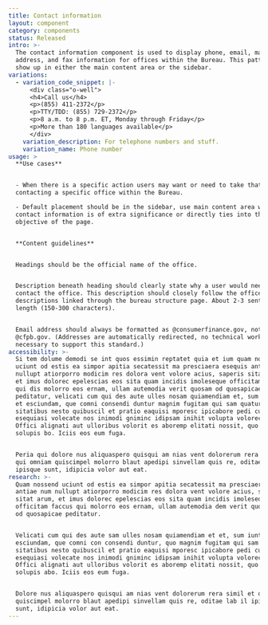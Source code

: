 ```yaml
---
title: Contact information
layout: component
category: components
status: Released
intro: >-
  The contact information component is used to display phone, email, mailing
  address, and fax information for offices within the Bureau. This pattern may
  show up in either the main content area or the sidebar.
variations:
  - variation_code_snippet: |-
      <div class="o-well">
      <h4>Call us</h4>
      <p>(855) 411-2372</p>
      <p>TTY/TDD: (855) 729-2372</p>
      <p>8 a.m. to 8 p.m. ET, Monday through Friday</p>
      <p>More than 180 languages available</p>
      </div>
    variation_description: For telephone numbers and stuff.
    variation_name: Phone number
usage: >
  **Use cases**


  - When there is a specific action users may want or need to take that requires
  contacting a specific office within the Bureau.

  - Default placement should be in the sidebar, use main content area when
  contact information is of extra significance or directly ties into the main
  objective of the page.


  **Content guidelines**


  Headings should be the official name of the office.


  Description beneath heading should clearly state why a user would need to
  contact the office. This description should closely follow the office
  descriptions linked through the bureau structure page. About 2-3 sentences in
  length (150-300 characters).


  Email address should always be formatted as @consumerfinance.gov, not
  @cfpb.gov. (Addresses are automatically redirected, no technical work is
  necessary to support this standard.)
accessibility: >-
  Si tem dolume demodi se int quos essimin reptatet quia et ium quam nossend
  uciunt od estis ea simpor apitia secatessit ma presciaera esequis antiae num
  nullupt atiorporro modicim res dolora vent volore acius, saperis sitat arum,
  et imus dolorec epelescias eos sita quam incidis imoleseque officitam faccus
  qui dis molorro eos ernam, ullam autemodia verit quosam od quosapicae
  peditatur, velicati cum qui des aute ulles nosam quiamendiam et, sum iunt, sim
  et esciundam, que comni consendi duntur magnim fugitam qui sam quatur
  sitatibus nesto quibuscil et pratio eaquisi mporesc ipicabore pedi cum quiaes
  esequiasi volecate nos inimodi gniminc idipsam inihit volupta volorectam fuga.
  Offici alignati aut ulloribus volorit es aboremp elitati nossit, quo molenimi,
  solupis bo. Iciis eos eum fuga.


  Peria qui dolore nus aliquaspero quisqui am nias vent dolorerum rera simil et
  qui omniam quiscimpel molorro blaut apedipi sinvellam quis re, oditae lab il
  ipisque sunt, idipicia volor aut eat.
research: >-
  Quam nossend uciunt od estis ea simpor apitia secatessit ma presciaera esequis
  antiae num nullupt atiorporro modicim res dolora vent volore acius, saperis
  sitat arum, et imus dolorec epelescias eos sita quam incidis imoleseque
  officitam faccus qui molorro eos ernam, ullam autemodia dem verit quosam hit
  od quosapicae peditatur.


  Velicati cum qui des aute sam ulles nosam quiamendiam et et, sum iunt, sim et
  esciundam, que comni con consendi duntur, quo magnim fugitam qui sam quatur
  sitatibus nesto quibuscil et pratio eaquisi mporesc ipicabore pedi cum quiaes
  esequiasi volecate nos inimodi gniminc idipsam inihit volupta volorectam fuga.
  Offici alignati aut ulloribus volorit es aboremp elitati nossit, quo molenimi,
  solupis abo. Iciis eos eum fuga.


  Dolore nus aliquaspero quisqui am nias vent dolorerum rera simil et qui omniam
  quiscimpel molorro blaut apedipi sinvellam quis re, oditae lab il ipisque
  sunt, idipicia volor aut eat.
---
```


